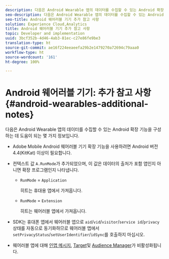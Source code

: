 ```yaml
---
description: 다음은 Android Wearable 앱의 데이터를 수집할 수 있는 Android 확장 기능을 구성하는 데 도움이 되는 몇 가지 정보입니다.
seo-description: 다음은 Android Wearable 앱의 데이터를 수집할 수 있는 Android 확장 기능을 구성하는 데 도움이 되는 몇 가지 정보입니다.
seo-title: Android 웨어러블 기기 추가 참고 사항
solution: Experience Cloud,Analytics
title: Android 웨어러블 기기 추가 참고 사항
topic: Developer and implementation
uuid: 3bcf352b-4d46-4ab3-81ec-c27e86fe9be3
translation-type: ht
source-git-commit: ae16f224eeaeefa29b2e1479270a72694c79aaa0
workflow-type: ht
source-wordcount: '161'
ht-degree: 100%

---
```



# Android 웨어러블 기기: 추가 참고 사항{#android-wearables-additional-notes}

다음은 Android Wearable 앱의 데이터를 수집할 수 있는 Android 확장 기능을 구성하는 데 도움이 되는 몇 가지 정보입니다.

* Adobe Mobile Android 웨어러블 기기 확장 기능을 사용하려면 Android 버전 4.4(KitKat) 이상이 필요합니다.
* 컨텍스트 값 `A.RunMode`가 추가되었으며, 이 값은 데이터의 출처가 포함 앱인지 아니면 확장 프로그램인지 나타냅니다.

   * `RunMode` = `Application`

      히트는 휴대용 앱에서 가져옵니다.

   * `RunMode` = `Extension`

      히트는 웨어러블 앱에서 가져옵니다.

* SDK는 휴대폰 앱에서 웨어러블 앱으로 `aid`/`vid`/`visitor`/`service id`/`privacy` 상태를 자동으로 동기화하므로 웨어러블 앱에서 `setPrivacyStatus`/`setUserIdentifier`/`idSync`를 호출하지 마십시오.
* 웨어러블 앱에 대해 [인앱 메시지](/help/android/messaging-main/messaging/messaging.md), [Target](/help/android/target-main/target.md)및 [Audience Manager](/help/android/audience-manager/audiencemgmt.md)가 비활성화됩니다.

